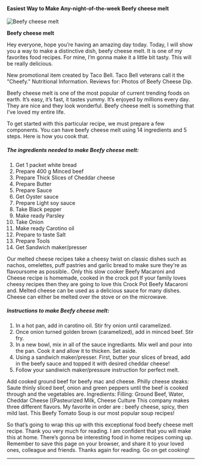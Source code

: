             

#### Easiest Way to Make Any-night-of-the-week Beefy cheese melt

![Beefy cheese melt](https://img-global.cpcdn.com/recipes/885054bc597e37ac/751x532cq70/beefy-cheese-melt-recipe-main-photo.jpg)

**Beefy cheese melt**

Hey everyone, hope you’re having an amazing day today. Today, I will show you a way to make a distinctive dish, beefy cheese melt. It is one of my favorites food recipes. For mine, I’m gonna make it a little bit tasty. This will be really delicious.

New promotional item created by Taco Bell. Taco Bell veterans call it the "Cheefy." Nutritional Information. Reviews for: Photos of Beefy Cheese Dip.

Beefy cheese melt is one of the most popular of current trending foods on earth. It’s easy, it’s fast, it tastes yummy. It’s enjoyed by millions every day. They are nice and they look wonderful. Beefy cheese melt is something that I’ve loved my entire life.

To get started with this particular recipe, we must prepare a few components. You can have beefy cheese melt using 14 ingredients and 5 steps. Here is how you cook that.

##### The ingredients needed to make Beefy cheese melt:

1.  Get 1 packet white bread
2.  Prepare 400 g Minced beef
3.  Prepare Thick Slices of Cheddar cheese
4.  Prepare Butter
5.  Prepare Sauce
6.  Get Oyster sauce
7.  Prepare Light soy sauce
8.  Take Black pepper
9.  Make ready Parsley
10.  Take Onion
11.  Make ready Carotino oil
12.  Prepare to taste Salt
13.  Prepare Tools
14.  Get Sandwich maker/presser

Our melted cheese recipes take a cheesy twist on classic dishes such as nachos, omelettes, puff pastries and garlic bread to make sure they're as flavoursome as possible.. Only this slow cooker Beefy Macaroni and Cheese recipe is homemade, cooked in the crock pot If your family loves cheesy recipes then they are going to love this Crock Pot Beefy Macaroni and. Melted cheese can be used as a delicious sauce for many dishes. Cheese can either be melted over the stove or on the microwave.

##### Instructions to make Beefy cheese melt:

1.  In a hot pan, add in carotino oil. Stir fry onion until caramelized.
2.  Once onion turned golden brown (caramelized), add in minced beef. Stir fry.
3.  In a new bowl, mix in all of the sauce ingrediants. Mix well and pour into the pan. Cook it and allow it to thicken. Set aside.
4.  Using a sandwich maker/presser. First, butter your slices of bread, add in the beefy sauce and topped it with desired cheddar cheese!
5.  Follow your sandiwich maker/pressure instruction for perfect melt.

Add cooked ground beef for beefy mac and cheese. Philly cheese steaks: Saute thinly sliced beef, onion and green peppers until the beef is cooked through and the vegetables are. Ingredients: Filling: Ground Beef, Water, Cheddar Cheese \[(Pasteurized Milk, Cheese Culture This company makes three different flavors. My favorite in order are : beefy cheese, spicy, then mild last. This Beefy Tomato Soup is our most popular soup recipes!

So that’s going to wrap this up with this exceptional food beefy cheese melt recipe. Thank you very much for reading. I am confident that you will make this at home. There’s gonna be interesting food in home recipes coming up. Remember to save this page on your browser, and share it to your loved ones, colleague and friends. Thanks again for reading. Go on get cooking!

* * *